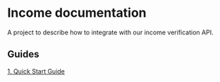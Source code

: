 # Income documentation

A project to describe how to integrate with our income verification API.

## Guides

[1. Quick Start Guide](quick-start-guide/)
